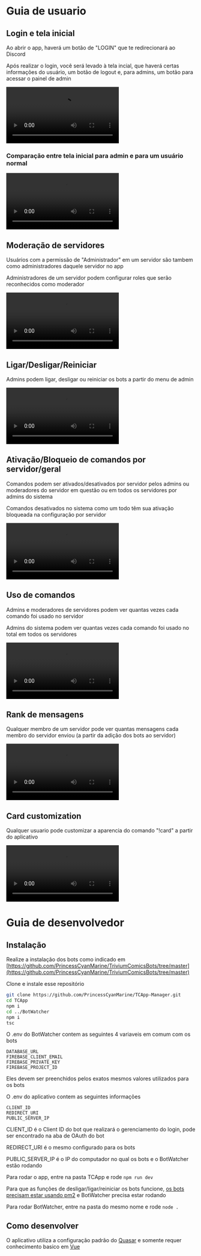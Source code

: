 # Guia de usuario

## Login e tela inicial

Ao abrir o app, haverá um botão de "LOGIN" que te redirecionará ao Discord

Após realizar o login, você será levado à tela incial, que haverá certas informações do usuário, um botão de logout e, para admins, um botão para acessar o painel de admin

<video controls src="videos/login.mp4" title="Title"></video>

### Comparação entre tela inicial para admin e para um usuário normal

<video controls src="videos/admin1.mp4" title="Title"></video>

## Moderação de servidores

Usuários com a permissão de "Administrador" em um servidor são tambem como administradores daquele servidor no app

Administradores de um servidor podem configurar roles que serão reconhecidos como moderador

<video controls src="videos/moderators.mp4" title="Title"></video>

## Ligar/Desligar/Reiniciar

Admins podem ligar, desligar ou reiniciar os bots a partir do menu de admin

<video controls src="videos/turnon_off_restart.mp4" title="Title"></video>


## Ativação/Bloqueio de comandos por servidor/geral

Comandos podem ser ativados/desativados por servidor pelos admins ou moderadores do servidor em questão ou em todos os servidores por admins do sistema

Comandos desativados no sistema como um todo têm sua ativação bloqueada na configuração por servidor

<video controls src="videos/command_activation.mp4" title="Title"></video>

## Uso de comandos

Admins e moderadores de servidores podem ver quantas vezes cada comando foi usado no servidor

Admins do sistema podem ver quantas vezes cada comando foi usado no total em todos os servidores

<video controls src="videos/commandusage.mp4" title="Title"></video>


## Rank de mensagens

Qualquer membro de um servidor pode ver quantas mensagens cada membro do servidor enviou (a partir da adição dos bots ao servidor)

<video controls src="videos/messageranking.mp4" title="Title"></video>


## Card customization

Qualquer usuario pode customizar a aparencia do comando "!card" a partir do aplicativo

<video controls src="videos/2025-06-24 16-31-21.mp4" title="Title"></video>


# Guia de desenvolvedor

## Instalação
Realize a instalação dos bots como indicado em 
[https://github.com/PrincessCyanMarine/TriviumComicsBots/tree/master](https://github.com/PrincessCyanMarine/TriviumComicsBots/tree/master)


Clone e instale esse repositório
```bash
git clone https://github.com/PrincessCyanMarine/TCApp-Manager.git
cd TCApp
npm i
cd ../BotWatcher
npm i
tsc
```

O .env do BotWatcher contem as seguintes 4 variaveis em comum com os bots
```
DATABASE_URL
FIREBASE_CLIENT_EMAIL
FIREBASE_PRIVATE_KEY
FIREBASE_PROJECT_ID
```
Eles devem ser preenchidos pelos exatos mesmos valores utilizados para os bots

O .env do aplicativo contem as seguintes informações
```
CLIENT_ID
REDIRECT_URI
PUBLIC_SERVER_IP
```
CLIENT_ID é o Client ID do bot que realizará o gerenciamento do login, pode ser encontrado na aba de OAuth do bot

REDIRECT_URI é o mesmo configurado para os bots

PUBLIC_SERVER_IP é o IP do computador no qual os bots e o BotWatcher estão rodando


Para rodar o app, entre na pasta TCApp e rode `npm run dev`

Para que as funções de desligar/ligar/reiniciar os bots funcione, [os bots precisam estar usando pm2](https://github.com/PrincessCyanMarine/TriviumComicsBots/tree/master?tab=readme-ov-file#running) e BotWatcher precisa estar rodando

Para rodar BotWatcher, entre na pasta do mesmo nome e rode `node .`


## Como desenvolver
O aplicativo utiliza a configuração padrão do [Quasar](https://quasar.dev/) e somente requer conhecimento basico em [Vue](https://quasar.dev/start/how-to-use-vue)